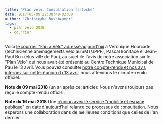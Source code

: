 ```yaml
---
title: "Plan vélo: Consultation fantoche"
date: 2017-05-09T22:38:48+02:00
author: "Christophe Nussbaumer"
tags:
  - plan vélo 2030
  - courrier
---
```


Voici [le courrier "Pau à Vélo" adressé aujourd'hui][1] à Véronique Hourcade
(technicienne aménagements vélo au SMTUPPP), Pascal Boniface et Jean-Paul Brin
(élus ville de Pau), au sujet de l'avis de notre association sur le "Plan Vélo"
qui nous avait été présenté au Centre Technique Municipal de Pau le 13 avril.
Vous pouvez consulter [notre compte-rendu et nos avis internes sur cette réunion
du 13 avril][2], nous attendons le compte-rendu officiel.

**Note du 09 mai 2018** (un an après cet article): Nous n'avons toujours pas reçu
le compte-rendu officiel.

**Note du 16 mai 2018** Une [réunion avec le service "mobilité et espace publique"][3]
en date d'aujourd'hui relance ce processus de consultation. Nous espérons une
collaboration dans de meilleures conditions que celles de l'an dernier!

[1]: 2017-05-09-pau-a-velo-courrier-plan-velo-2030.pdf
[2]: 2017-04-13-synthese-reunion-agglo-plan-velo-2030.pdf
[3]: /ca/2018/#direction-espace-public-et-mobilites-information-et-consultation-de-pau-a-velo
